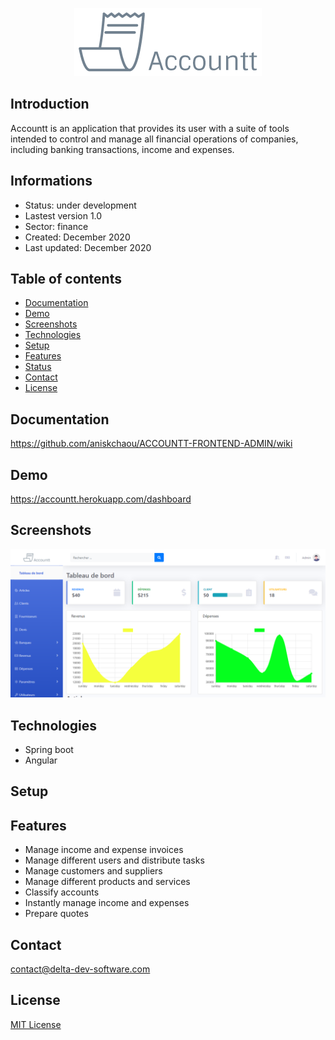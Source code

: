<p align="center">
<img  src="screenshots/logo.png"/>
</p>



## Introduction

Accountt is an application that provides its user with a suite of tools intended to control and manage all financial operations of companies, including banking transactions, income and expenses.

## Informations
-   Status: under development
-   Lastest version 1.0
-   Sector: finance
-   Created: December 2020
-   Last updated: December 2020

## Table of contents
* [Documentation](#general-info)
* [Demo](#demo)
* [Screenshots](#screenshots)
* [Technologies](#technologies)
* [Setup](#setup)
* [Features](#features)
* [Status](#status)
* [Contact](#contact)
* [License](#license)

## Documentation
https://github.com/aniskchaou/ACCOUNTT-FRONTEND-ADMIN/wiki

## Demo
https://accountt.herokuapp.com/dashboard

## Screenshots
<p align="center">
<img  src="screenshots/screenshot.png"/>
<p>

## Technologies
* Spring boot
* Angular


## Setup


## Features
 -  Manage income and expense invoices
-   Manage different users and distribute tasks
-   Manage customers and suppliers
-   Manage different products and services
-   Classify accounts
-   Instantly manage income and expenses
-   Prepare quotes

  

## Contact
contact@delta-dev-software.com

## License
<a href="license.txt">MIT License</a>